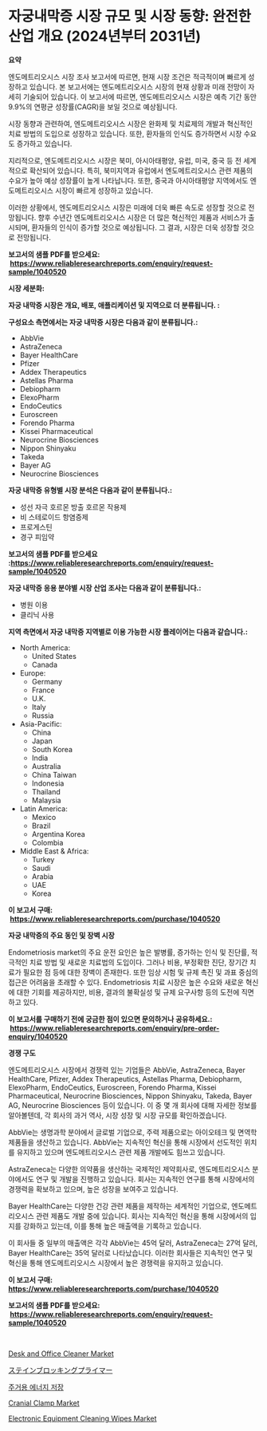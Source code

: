 <p><h1>자궁내막증 시장 규모 및 시장 동향: 완전한 산업 개요 (2024년부터 2031년)</h1></p><p><strong>요약</strong></p>
<p><p>엔도메트리오시스 시장 조사 보고서에 따르면, 현재 시장 조건은 적극적이며 빠르게 성장하고 있습니다. 본 보고서에는 엔도메트리오시스 시장의 현재 상황과 미래 전망이 자세히 기술되어 있습니다. 이 보고서에 따르면, 엔도메트리오시스 시장은 예측 기간 동안 9.9%의 연평균 성장률(CAGR)을 보일 것으로 예상됩니다.</p><p>시장 동향과 관련하여, 엔도메트리오시스 시장은 완화제 및 치료제의 개발과 혁신적인 치료 방법의 도입으로 성장하고 있습니다. 또한, 환자들의 인식도 증가하면서 시장 수요도 증가하고 있습니다.</p><p>지리적으로, 엔도메트리오시스 시장은 북미, 아시아태평양, 유럽, 미국, 중국 등 전 세계적으로 확산되어 있습니다. 특히, 북미지역과 유럽에서 엔도메트리오시스 관련 제품의 수요가 높아 예상 성장률이 높게 나타납니다. 또한, 중국과 아시아태평양 지역에서도 엔도메트리오시스 시장이 빠르게 성장하고 있습니다.</p><p>이러한 상황에서, 엔도메트리오시스 시장은 미래에 더욱 빠른 속도로 성장할 것으로 전망됩니다. 향후 수년간 엔도메트리오시스 시장은 더 많은 혁신적인 제품과 서비스가 출시되며, 환자들의 인식이 증가할 것으로 예상됩니다. 그 결과, 시장은 더욱 성장할 것으로 전망됩니다.</p></p>
<p><strong>보고서의 샘플 PDF를 받으세요: &nbsp;<a href="https://www.reliableresearchreports.com/enquiry/request-sample/1040520">https://www.reliableresearchreports.com/enquiry/request-sample/1040520</a></strong></p>
<p><strong>시장 세분화:</strong></p>
<p><strong> 자궁 내막증 시장은 개요, 배포, 애플리케이션 및 지역으로 더 분류됩니다. :</strong></p>
<p><strong>구성요소 측면에서는 자궁 내막증 시장은 다음과 같이 분류됩니다.:</strong></p>
<p><ul><li>AbbVie</li><li>AstraZeneca</li><li>Bayer HealthCare</li><li>Pfizer</li><li>Addex Therapeutics</li><li>Astellas Pharma</li><li>Debiopharm</li><li>ElexoPharm</li><li>EndoCeutics</li><li>Euroscreen</li><li>Forendo Pharma</li><li>Kissei Pharmaceutical</li><li>Neurocrine Biosciences</li><li>Nippon Shinyaku</li><li>Takeda</li><li>Bayer AG</li><li>Neurocrine Biosciences</li></ul></p>
<p><strong> 자궁 내막증 유형별 시장 분석은 다음과 같이 분류됩니다.:</strong></p>
<p><ul><li>성선 자극 호르몬 방출 호르몬 작용제</li><li>비 스테로이드 항염증제</li><li>프로게스틴</li><li>경구 피임약</li></ul></p>
<p><strong>보고서의 샘플 PDF를 받으세요 :<a href="https://www.reliableresearchreports.com/enquiry/request-sample/1040520">https://www.reliableresearchreports.com/enquiry/request-sample/1040520</a></strong></p>
<p><strong> 자궁 내막증 응용 분야별 시장 산업 조사는 다음과 같이 분류됩니다.:</strong></p>
<p><ul><li>병원 이용</li><li>클리닉 사용</li></ul></p>
<p><strong>지역 측면에서 자궁 내막증 지역별로 이용 가능한 시장 플레이어는 다음과 같습니다.:</strong></p>
<p><ul>
    <li>
        North America:
        <ul>
            <li>United States</li>
            <li>Canada</li>
        </ul>
    </li>
    <li>
        Europe:
        <ul>
            <li>Germany</li>
            <li>France</li>
            <li>U.K.</li>
            <li>Italy</li>
            <li>Russia</li>
        </ul>
    </li>
    <li>
        Asia-Pacific:
        <ul>
            <li>China</li>
            <li>Japan</li>
            <li>South Korea</li>
            <li>India</li>
            <li>Australia</li>
            <li>China Taiwan</li>
            <li>Indonesia</li>
            <li>Thailand</li>
            <li>Malaysia</li>
        </ul>
    </li>
    <li>
        Latin America:
        <ul>
            <li>Mexico</li>
            <li>Brazil</li>
            <li>Argentina Korea</li>
            <li>Colombia</li>
        </ul>
    </li>
    <li>
        Middle East & Africa:
        <ul>
            <li>Turkey</li>
            <li>Saudi</li>
            <li>Arabia</li>
            <li>UAE</li>
            <li>Korea</li>
        </ul>
    </li>
    </ul></p>
<p><strong>이 보고서 구매: &nbsp;<a href="https://www.reliableresearchreports.com/purchase/1040520">https://www.reliableresearchreports.com/purchase/1040520</a></strong></p>
<p><strong>자궁 내막증의 주요 동인 및 장벽 시장</strong></p>
<p><p>Endometriosis market의 주요 운전 요인은 높은 발병률, 증가하는 인식 및 진단률, 적극적인 치료 방법 및 새로운 치료법의 도입이다. 그러나 비용, 부정확한 진단, 장기간 치료가 필요한 점 등에 대한 장벽이 존재한다. 또한 임상 시험 및 규제 촉진 및 과표 중심의 접근은 어려움을 초래할 수 있다. Endometriosis 치료 시장은 높은 수요와 새로운 혁신에 대한 기회를 제공하지만, 비용, 결과의 불확실성 및 규제 요구사항 등의 도전에 직면하고 있다.</p></p>
<p><strong>이 보고서를 구매하기 전에 궁금한 점이 있으면 문의하거나 공유하세요.: &nbsp;<a href="https://www.reliableresearchreports.com/enquiry/pre-order-enquiry/1040520">https://www.reliableresearchreports.com/enquiry/pre-order-enquiry/1040520</a></strong></p>
<p><strong>경쟁 구도</strong></p>
<p><p>엔도메트리오시스 시장에서 경쟁력 있는 기업들은 AbbVie, AstraZeneca, Bayer HealthCare, Pfizer, Addex Therapeutics, Astellas Pharma, Debiopharm, ElexoPharm, EndoCeutics, Euroscreen, Forendo Pharma, Kissei Pharmaceutical, Neurocrine Biosciences, Nippon Shinyaku, Takeda, Bayer AG, Neurocrine Biosciences 등이 있습니다. 이 중 몇 개 회사에 대해 자세한 정보를 알아볼텐데, 각 회사의 과거 역사, 시장 성장 및 시장 규모를 확인하겠습니다.</p><p>AbbVie는 생명과학 분야에서 글로벌 기업으로, 주력 제품으로는 아이오테크 및 면역학 제품들을 생산하고 있습니다. AbbVie는 지속적인 혁신을 통해 시장에서 선도적인 위치를 유지하고 있으며 엔도메트리오시스 관련 제품 개발에도 힘쓰고 있습니다.</p><p>AstraZeneca는 다양한 의약품을 생산하는 국제적인 제약회사로, 엔도메트리오시스 분야에서도 연구 및 개발을 진행하고 있습니다. 회사는 지속적인 연구를 통해 시장에서의 경쟁력을 확보하고 있으며, 높은 성장을 보여주고 있습니다.</p><p>Bayer HealthCare는 다양한 건강 관련 제품을 제작하는 세계적인 기업으로, 엔도메트리오시스 관련 제품도 개발 중에 있습니다. 회사는 지속적인 혁신을 통해 시장에서의 입지를 강화하고 있는데, 이를 통해 높은 매출액을 기록하고 있습니다.</p><p>이 회사들 중 일부의 매출액은 각각 AbbVie는 45억 달러, AstraZeneca는 27억 달러, Bayer HealthCare는 35억 달러로 나타났습니다. 이러한 회사들은 지속적인 연구 및 혁신을 통해 엔도메트리오시스 시장에서 높은 경쟁력을 유지하고 있습니다.</p></p>
<p><strong>이 보고서 구매: &nbsp; <a href="https://www.reliableresearchreports.com/purchase/1040520">https://www.reliableresearchreports.com/purchase/1040520</a></strong></p>
<p><strong>보고서의 샘플 PDF를 받으세요: &nbsp;<a href="https://www.reliableresearchreports.com/enquiry/request-sample/1040520">https://www.reliableresearchreports.com/enquiry/request-sample/1040520</a></strong><strong></strong></p>
<p>&nbsp;</p>
<p><p><a href="https://github.com/Paul14Anderson63/Market-Research-Report-List-3/blob/main/desk-and-office-cleaner-market.md">Desk and Office Cleaner Market</a></p><p><a href="https://github.com/ihabdkwlxs948/Market-Research-Report-List-1/blob/main/67684414711.md">ステインブロッキングプライマー</a></p><p><a href="https://github.com/hxzi07639916/Market-Research-Report-List-1/blob/main/48262494224.md">주거용 에너지 저장</a></p><p><a href="https://issuu.com/reportprime-2/docs/cranial-clamp-market-size-2030.pptx">Cranial Clamp Market</a></p><p><a href="https://github.com/mabutironaldo/Market-Research-Report-List-3/blob/main/electronic-equipment-cleaning-wipes-market.md">Electronic Equipment Cleaning Wipes Market</a></p></p>